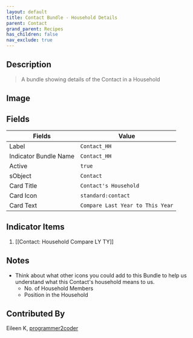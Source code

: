 ```yaml
---
layout: default
title: Contact Bundle - Household Details
parent: Contact
grand_parent: Recipes
has_children: false
nav_exclude: true
---
```


## Description
> A bundle showing details of the Contact in a Household

## Image

## Fields

| Fields | Value 
|-----------|-----------|
|Label|`Contact_HH`
|Indicator Bundle Name|`Contact_HH`
|Active|`true`
|sObject|`Contact`
|Card Title|`Contact's Household`
|Card Icon|`standard:contact`
|Card Text|`Compare Last Year to This Year`

## Indicator Items
1. [[Contact: Household Compare LY TY]]

## Notes
* Think about what other icons you could add to this Bundle to help us understand what this Contact's household means to us.
  * No. of Household Members
  * Position in the Household

## Contributed By
Eileen K, [programmer2coder](https://github.com/programmer2coder) 